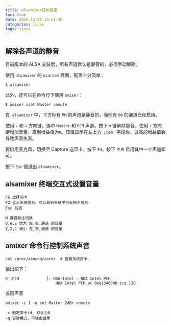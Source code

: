 ```yaml
---
title: alsamixer控制音量
toc: true
date: 2020-11-28 13:51:40
categories: linux
tags: linux
---
```


## 解除各声道的静音

目前版本的 ALSA 安装后，所有声道默认是静音的，必须手动解除。

使用 `alsamixer` 的 `ncurses` 界面，配置十分简单：

```
$ alsamixer
```

此外，还可以在命令行下使用 `amixer`：

```
$ amixer sset Master unmute
```

在` alsamixer` 中，下方标有 `MM` 的声道是静音的，而标有 `00` 的通道已经启用。

使用 `←` 和 `→` 方向键，选中 `Master` 和 `PCM` 声道。按下 `m` 键解除静音。使用 `↑` 方向键增加音量，直到增益值为`0`。该值显示在左上方` Item:` 字段后。过高的增益值会导致声音失真。

要启用麦克风，切换至 Capture 选项卡，按下 `F4`，按下 `空格` 启用其中一个声道即可。

按下 `Esc` 键退出 `alsamixer`。

## alsamixer 终端交互式设置音量

```
F6 选择网卡
F2 显示系统信息，可以看到系统中已有网卡信息
Esc 后退
```

```
M 静音状态切换
Q,W,E 增大 左,右,通道 的音量
Z,X,C 减小 左,右,通道 的音量
```

## amixer 命令行控制系统声音

```
cat /proc/asound/cards  # 查看系统声卡
```

输出如下：

```
0 [PCH            ]: HDA-Intel - HDA Intel PCH
                      HDA Intel PCH at 0xe1340000 irq 130
```

设置声音

```
amixer -c 1 -q set Master 2dB+ unmute
```

```
-c 制定声卡id, 默认为0
-q 安静模式，不输出结果
```